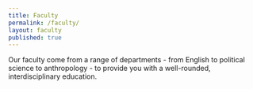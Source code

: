 ```yaml
---
title: Faculty
permalink: /faculty/
layout: faculty
published: true
---
```

Our faculty come from a range of departments - from English to political science to anthropology - to provide you with a well-rounded, interdisciplinary education.  
